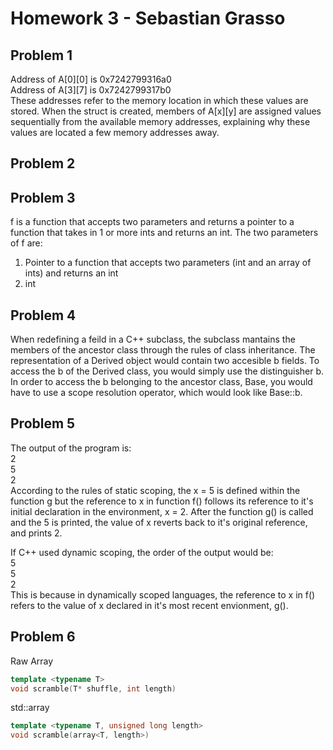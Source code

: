 # Homework 3 - Sebastian Grasso

## Problem 1
Address of A[0][0] is 0x7242799316a0  
Address of A[3][7] is 0x7242799317b0  
These addresses refer to the memory location in which these values are stored. When the struct is created, members of A[x][y] are assigned values sequentially from the available memory addresses, explaining why these values are located a few memory addresses away.  

## Problem 2

## Problem 3
f is a function that accepts two parameters and returns a pointer to a function that takes in 1 or more ints and returns an int. The two parameters of f are:
  1. Pointer to a function that accepts two parameters (int and an array of ints) and returns an int
  2. int
## Problem 4
When redefining a feild in a C++ subclass, the subclass mantains the members of the ancestor class through the rules of class inheritance. The representation of a Derived object would contain two accesible b fields. To access the b of the Derived class, you would simply use the distinguisher b. In order to access the b belonging to the ancestor class, Base, you would have to use a scope resolution operator, which would look like Base::b.  
## Problem 5
The output of the program is:  
2  
5  
2  
According to the rules of static scoping, the x = 5 is defined within the function g but the reference to x in function f() follows its reference to it's initial declaration in the environment, x = 2. After the function g() is called and the 5 is printed, the value of x reverts back to it's original reference, and prints 2. 

If C++ used dynamic scoping, the order of the output would be:   
5  
5  
2  
This is because in dynamically scoped languages, the reference to x in f() refers to the value of x declared in it's most recent envionment, g().
## Problem 6
Raw Array    
``` C++
template <typename T>  
void scramble(T* shuffle, int length)
```  
std::array  
``` C++
template <typename T, unsigned long length>  
void scramble(array<T, length>)
```
